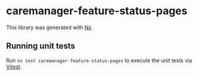 # caremanager-feature-status-pages

This library was generated with [Nx](https://nx.dev).

## Running unit tests

Run `nx test caremanager-feature-status-pages` to execute the unit tests via [Vitest](https://vitest.dev/).
